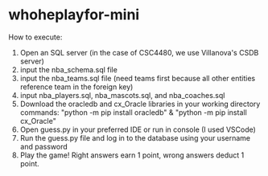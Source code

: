 # whoheplayfor-mini

How to execute:
1. Open an SQL server (in the case of CSC4480, we use Villanova's CSDB server)
2. input the nba_schema.sql file
3. input the nba_teams.sql file (need teams first because all other entities reference team in the foreign key)
4. input nba_players.sql, nba_mascots.sql, and nba_coaches.sql
5. Download the oracledb and cx_Oracle libraries in your working directory commands: "python -m pip install oracledb" & "python -m pip install cx_Oracle"
6. Open guess.py in your preferred IDE or run in console (I used VSCode)
7. Run the guess.py file and log in to the database using your username and password
8. Play the game! Right answers earn 1 point, wrong answers deduct 1 point.
